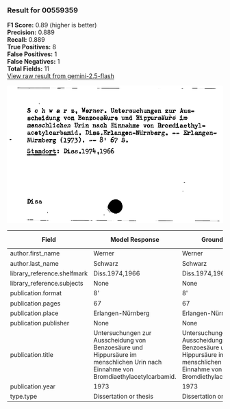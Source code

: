 ### Result for 00559359
**F1 Score:** 0.89 (higher is better)<br>**Precision:** 0.889<br>**Recall:** 0.889<br>**True Positives:** 8<br>**False Positives:** 1<br>**False Negatives:** 1<br>**Total Fields:** 11<br>[View raw result from gemini-2.5-flash](https://github.com/RISE-UNIBAS/humanities_data_benchmark/blob/main/results/2025-09-30/T0200/request_T0200_00559359.json)

<img src="https://github.com/RISE-UNIBAS/humanities_data_benchmark/blob/main/benchmarks/zettelkatalog/images/00559359.jpg?raw=true" alt="00559359" width="600px">

| Field | Model Response | Ground Truth | Fuzzy Score | Match |
|-------|----------------|--------------|-------------|-------|
| author.first_name | Werner | Werner | 1.000 | ✅ |
| author.last_name | Schwarz | Schwarz | 1.000 | ✅ |
| library_reference.shelfmark | Diss.1974,1966 | Diss.1974,1966 | 1.000 | ✅ |
| library_reference.subjects | None | None | 1.000 | ✅ |
| publication.format | 8' | 8' | 1.000 | ✅ |
| publication.pages | 67 | 67 | 1.000 | ✅ |
| publication.place | Erlangen-Nürnberg | Erlangen-Nürnberg | 1.000 | ✅ |
| publication.publisher | None | None | 1.000 | ✅ |
| publication.title | Untersuchungen zur Ausscheidung von Benzoesäure und Hippursäure im menschlichen Urin nach Einnahme von Bromdiaethylacetylcarbamid. | Untersuchungen zur Ausscheidung von Benzoesäure und Hippursäure im menschlichen Urin nach Einnahme von Bromdiethylacetylcarbamid | 0.992 | ✅ |
| publication.year | 1973 | 1973 | 0.000 | ❌ |
| type.type | Dissertation or thesis | Dissertation or thesis | 1.000 | ✅ |
